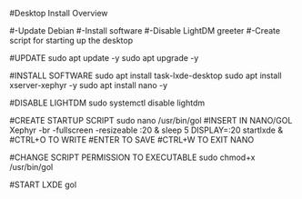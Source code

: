 #Desktop Install Overview

#-Update Debian
#-Install software
#-Disable LightDM greeter
#-Create script for starting up the desktop

#UPDATE 
sudo apt update -y
sudo apt upgrade -y

#INSTALL SOFTWARE
sudo apt install task-lxde-desktop
sudo apt install xserver-xephyr -y
sudo apt install nano -y

#DISABLE LIGHTDM
sudo systemctl disable lightdm

#CREATE STARTUP SCRIPT
sudo nano /usr/bin/gol
#INSERT IN NANO/GOL
Xephyr -br -fullscreen -resizeable :20 &
sleep 5
DISPLAY=:20 startlxde &
#CTRL+O TO WRITE
#ENTER TO SAVE
#CTRL+W TO EXIT NANO

#CHANGE SCRIPT PERMISSION TO EXECUTABLE
sudo chmod+x /usr/bin/gol

#START LXDE
gol
